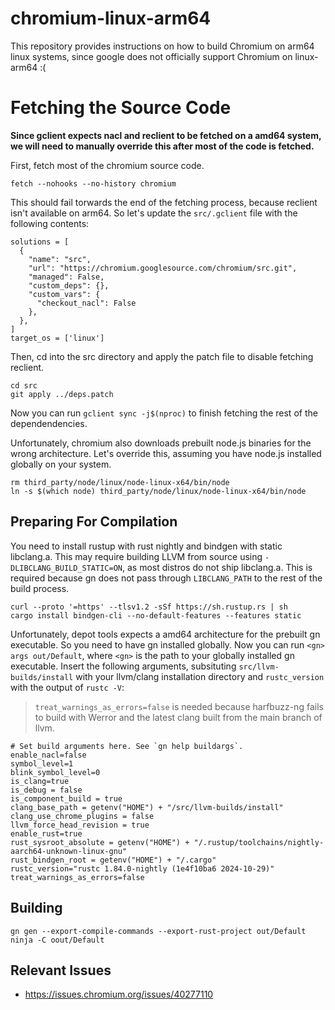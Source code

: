 # chromium-linux-arm64

This repository provides instructions on how to build Chromium on arm64 linux systems, 
since google does not officially support Chromium on linux-arm64 :(

# Fetching the Source Code

**Since gclient expects nacl and reclient to be fetched on a amd64 system, we will need to manually override this after most of the code is fetched.**

First, fetch most of the chromium source code.

```shell
fetch --nohooks --no-history chromium
```

This should fail torwards the end of the fetching process, because reclient isn't available on arm64. 
So let's update the `src/.gclient` file with the following contents:

```
solutions = [
  {
    "name": "src",
    "url": "https://chromium.googlesource.com/chromium/src.git",
    "managed": False,
    "custom_deps": {},
    "custom_vars": {
      "checkout_nacl": False
    },
  },
]
target_os = ['linux']
```

Then, cd into the src directory and apply the patch file to disable fetching reclient.

```
cd src
git apply ../deps.patch
```

Now you can run `gclient sync -j$(nproc)` to finish fetching the rest of the dependendencies.

Unfortunately, chromium also downloads prebuilt node.js binaries for the wrong architecture. Let's override this, assuming you have node.js installed globally on your system.

```
rm third_party/node/linux/node-linux-x64/bin/node
ln -s $(which node) third_party/node/linux/node-linux-x64/bin/node
```

## Preparing For Compilation

You need to install rustup with rust nightly and bindgen with static libclang.a. This may require building LLVM from source using `-DLIBCLANG_BUILD_STATIC=ON`, as most distros do not ship libclang.a.
This is required because gn does not pass through `LIBCLANG_PATH` to the rest of the build process.

```
curl --proto '=https' --tlsv1.2 -sSf https://sh.rustup.rs | sh
cargo install bindgen-cli --no-default-features --features static
```

Unfortunately, depot tools expects a amd64 architecture for the prebuilt gn executable.
So you need to have gn installed globally.
Now you can run `<gn> args out/Default`, where `<gn>` is the path to your globally installed gn executable.
Insert the following arguments, subsituting `src/llvm-builds/install` with your llvm/clang installation directory and `rustc_version` with the output of `rustc -V`:

> `treat_warnings_as_errors=false` is needed because harfbuzz-ng fails to build with Werror and the latest clang built from the main branch of llvm.

```
# Set build arguments here. See `gn help buildargs`.
enable_nacl=false
symbol_level=1
blink_symbol_level=0
is_clang=true
is_debug = false
is_component_build = true
clang_base_path = getenv("HOME") + "/src/llvm-builds/install"
clang_use_chrome_plugins = false
llvm_force_head_revision = true
enable_rust=true
rust_sysroot_absolute = getenv("HOME") + "/.rustup/toolchains/nightly-aarch64-unknown-linux-gnu"
rust_bindgen_root = getenv("HOME") + "/.cargo"
rustc_version="rustc 1.84.0-nightly (1e4f10ba6 2024-10-29)"
treat_warnings_as_errors=false
```

## Building

```
gn gen --export-compile-commands --export-rust-project out/Default
ninja -C oout/Default
```

## Relevant Issues

- https://issues.chromium.org/issues/40277110

